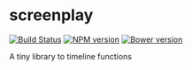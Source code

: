 # screenplay

[![Build Status](https://travis-ci.org/jaysalvat/screenplay.svg?branch=master)](https://travis-ci.org/jaysalvat/screenplay)
[![NPM version](https://badge.fury.io/js/screenplay.svg)](http://badge.fury.io/js/screenplay)
[![Bower version](https://badge.fury.io/bo/screenplay.svg)](http://badge.fury.io/bo/screenplay)

A tiny library to timeline functions

